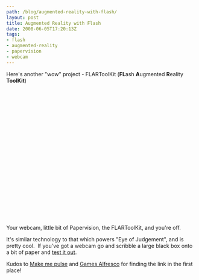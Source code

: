 ```yaml
---
path: /blog/augmented-reality-with-flash/
layout: post
title: Augmented Reality with Flash
date: 2008-06-05T17:20:13Z
tags:
- flash
- augmented-reality
- papervision
- webcam
---
```


Here's another "wow" project - FLARToolKit (<strong>FL</strong>ash <strong>A</strong>ugmented <strong>R</strong>eality <strong>ToolKit</strong>)

<object classid="clsid:d27cdb6e-ae6d-11cf-96b8-444553540000" width="425" height="344" codebase="http://download.macromedia.com/pub/shockwave/cabs/flash/swflash.cab#version=6,0,40,0"><param name="src" value="http://www.youtube.com/v/5-_Mf722QlM&amp;rel=0" /><embed type="application/x-shockwave-flash" width="425" height="344" src="http://www.youtube.com/v/5-_Mf722QlM&amp;rel=0"></embed></object>

Your webcam, little bit of Papervision, the FLARToolKit, and you're off.

It's similar technology to that which powers "Eye of Judgement", and is pretty cool.  If you've got a webcam go and scribble a large black box onto a bit of paper and <a href="http://saqoosha.net/lab/FLARToolKit/2/" target="_blank">test it out</a>.

Kudos to <a href="http://blog.makemepulse.com/2008/06/04/flartookit-augmented-reality-in-flash/" target="_blank">Make me pulse</a> and <a href="http://gamesalfresco.com/" target="_blank">Games Alfresco</a> for finding the link in the first place!